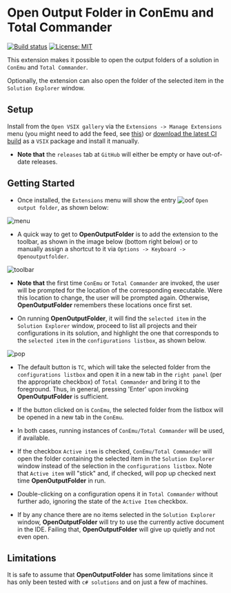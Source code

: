 # Open Output Folder in ConEmu and Total Commander

[![Build status](https://ci.appveyor.com/api/projects/status/k4tuto4slae2kj0e?svg=true
)](https://ci.appveyor.com/project/LaraSQP/openoutputfolder)
[![License: MIT](https://img.shields.io/badge/License-MIT-blue.svg)](license.txt)

This extension makes it possible to open the output folders of a solution in `ConEmu` and `Total Commander`.

Optionally, the extension can also open the folder of the selected item in the `Solution Explorer` window.


## Setup

Install from the `Open VSIX gallery` via the `Extensions -> Manage Extensions` menu (you might need to add the feed, see [this](http://vsixgallery.com/guide/feed/)) or [download the latest CI build](http://vsixgallery.com/extension/OpenOutputFolder.535e1a7e-26c5-48b9-a140-93ae7291dc98/) as a `VSIX` package and install it manually.

- **Note that** the `releases` tab at `GitHub` will either be empty or have out-of-date releases.

## Getting Started

- Once installed, the `Extensions` menu will show the entry ![oof](https://user-images.githubusercontent.com/12540983/85630345-6b5c5780-b6ae-11ea-818d-891ca6254f03.png) `Open output folder`, as shown below:

![menu](https://user-images.githubusercontent.com/12540983/85630412-8333db80-b6ae-11ea-8a61-ae831cbffed5.png)

- A quick way to get to **OpenOutputFolder** is to add the extension to the toolbar, as shown in the image below (bottom right below) or to manually assign a shortcut to it via `Options -> Keyboard -> Openoutputfolder`.

![toolbar](https://user-images.githubusercontent.com/12540983/85631101-deb29900-b6af-11ea-9b4a-25cf666f90f3.png)


- **Note that** the first time `ConEmu` or `Total Commander` are invoked, the user will be prompted for the location of the corresponding executable. Were this location to change, the user will be prompted again. Otherwise, **OpenOutputFolder** remembers these locations once first set.

- On running **OpenOutputFolder**, it will find the `selected item` in the `Solution Explorer` window, proceed to list all projects and their configurations in its solution, and highlight the one that corresponds to the `selected item` in the `configurations listbox`, as shown below.

![pop](https://user-images.githubusercontent.com/12540983/85630429-921a8e00-b6ae-11ea-9663-0a4e4172b927.png)


- The default button is `TC`, which will take the selected folder from the `configurations listbox` and open it in a new tab in the `right panel` (per the appropriate checkbox) of `Total Commander` and bring it to the foreground. Thus, in general, pressing 'Enter' upon invoking **OpenOutputFolder** is sufficient.

- If the button clicked on is `ConEmu`, the selected folder from the listbox will be opened in a new tab in the `ConEmu`.

- In both cases, running instances of `ConEmu/Total Commander` will be used, if available.

- If the checkbox `Active item` is checked, `ConEmu/Total Commander` will open the folder containing the selected item in the `Solution Explorer` window instead of the selection in the `configurations listbox`. Note that `Active item` will "stick" and, if checked, will pop up checked next time **OpenOutputFolder** in run.

- Double-clicking on a configuration opens it in `Total Commander` without further ado, ignoring the state of the `Active Item` checkbox.

- If by any chance there are no items selected in the `Solution Explorer` window, **OpenOutputFolder** will try to use the currently active document in the IDE. Failing that, **OpenOutputFolder** will give up quietly and not even open.

## Limitations

It is safe to assume that **OpenOutputFolder** has some limitations since it has only been tested with `c# solutions` and on just a few of machines.
  
